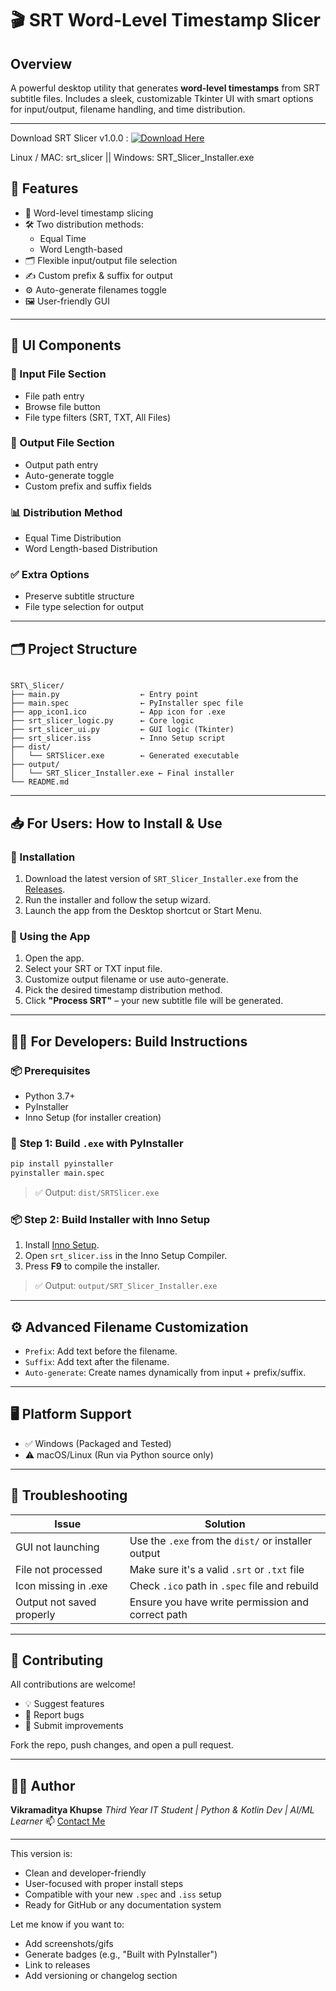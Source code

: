 

# 🎬 SRT Word-Level Timestamp Slicer

## Overview
A powerful desktop utility that generates **word-level timestamps** from SRT subtitle files. Includes a sleek, customizable Tkinter UI with smart options for input/output, filename handling, and time distribution.

---
Download SRT Slicer v1.0.0 : 
[![Download Here](https://img.shields.io/badge/Download-Installer-blue)](https://github.com/Phantom-VK/SRTSlicer/releases/tag/v1.0.0)

Linux / MAC: srt_slicer || 
Windows: SRT_Slicer_Installer.exe

## 🚀 Features

- 🧠 Word-level timestamp slicing
- 🛠️ Two distribution methods:
  - Equal Time
  - Word Length-based
- 🗂️ Flexible input/output file selection
- ✍️ Custom prefix & suffix for output
- ⚙️ Auto-generate filenames toggle
- 🖼️ User-friendly GUI

---


## 🧩 UI Components

### 📂 Input File Section
- File path entry
- Browse file button
- File type filters (SRT, TXT, All Files)

### 💾 Output File Section
- Output path entry
- Auto-generate toggle
- Custom prefix and suffix fields

### 📊 Distribution Method
- Equal Time Distribution
- Word Length-based Distribution

### ✅ Extra Options
- Preserve subtitle structure
- File type selection for output

---

## 🗂️ Project Structure

```

SRT\_Slicer/
├── main.py                  ← Entry point
├── main.spec                ← PyInstaller spec file
├── app_icon1.ico            ← App icon for .exe
├── srt_slicer_logic.py      ← Core logic
├── srt_slicer_ui.py         ← GUI logic (Tkinter)
├── srt_slicer.iss           ← Inno Setup script
├── dist/
│   └── SRTSlicer.exe        ← Generated executable
├── output/
│   └── SRT_Slicer_Installer.exe ← Final installer
└── README.md

````

---

## 📥 For Users: How to Install & Use

### 🔧 Installation

1. Download the latest version of `SRT_Slicer_Installer.exe` from the [Releases](#).
2. Run the installer and follow the setup wizard.
3. Launch the app from the Desktop shortcut or Start Menu.

### 🧪 Using the App

1. Open the app.
2. Select your SRT or TXT input file.
3. Customize output filename or use auto-generate.
4. Pick the desired timestamp distribution method.
5. Click **"Process SRT"** – your new subtitle file will be generated.

---

## 🧑‍💻 For Developers: Build Instructions

### 📦 Prerequisites

- Python 3.7+
- PyInstaller
- Inno Setup (for installer creation)

### 🐍 Step 1: Build `.exe` with PyInstaller

```bash
pip install pyinstaller
pyinstaller main.spec
````

> ✅ Output: `dist/SRTSlicer.exe`

### 📦 Step 2: Build Installer with Inno Setup

1. Install [Inno Setup](https://jrsoftware.org/isinfo.php).
2. Open `srt_slicer.iss` in the Inno Setup Compiler.
3. Press **F9** to compile the installer.

> ✅ Output: `output/SRT_Slicer_Installer.exe`

---

## ⚙️ Advanced Filename Customization

* `Prefix`: Add text before the filename.
* `Suffix`: Add text after the filename.
* `Auto-generate`: Create names dynamically from input + prefix/suffix.

---

## 🖥️ Platform Support

* ✅ Windows (Packaged and Tested)
* ⚠️ macOS/Linux (Run via Python source only)

---

## 🧯 Troubleshooting

| Issue                     | Solution                                            |
| ------------------------- | --------------------------------------------------- |
| GUI not launching         | Use the `.exe` from the `dist/` or installer output |
| File not processed        | Make sure it's a valid `.srt` or `.txt` file        |
| Icon missing in .exe      | Check `.ico` path in `.spec` file and rebuild       |
| Output not saved properly | Ensure you have write permission and correct path   |

---

## 🤝 Contributing

All contributions are welcome!

* 💡 Suggest features
* 🐞 Report bugs
* 🔧 Submit improvements

Fork the repo, push changes, and open a pull request.

---

## 👨‍💻 Author

**Vikramaditya Khupse**
*Third Year IT Student | Python & Kotlin Dev | AI/ML Learner*
📫 [Contact Me](mailto:vikramadityakhupse.com)

---



This version is:

- Clean and developer-friendly
- User-focused with proper install steps
- Compatible with your new `.spec` and `.iss` setup
- Ready for GitHub or any documentation system

Let me know if you want to:

- Add screenshots/gifs
- Generate badges (e.g., "Built with PyInstaller")
- Link to releases
- Add versioning or changelog section
